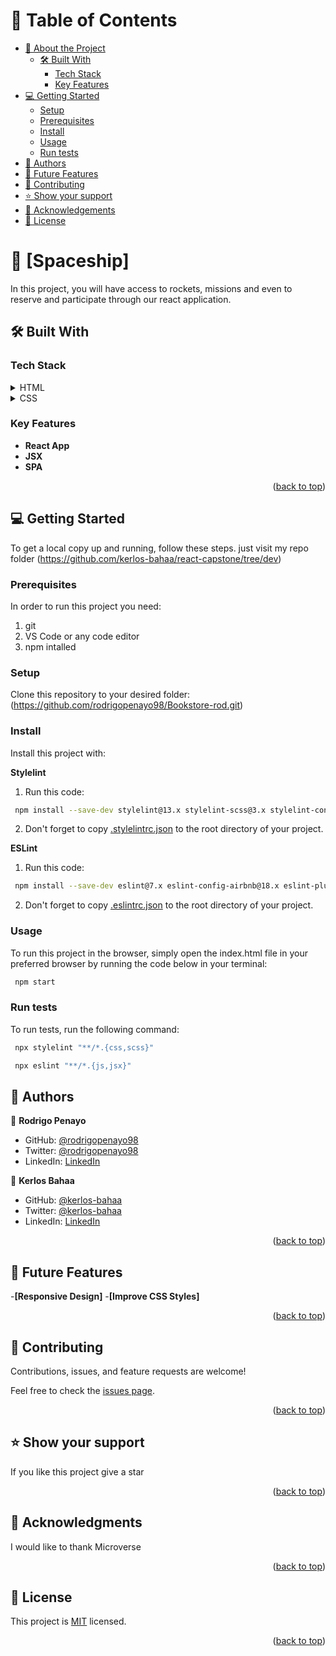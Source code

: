 <!-- TABLE OF CONTENTS -->
<!-- TABLE OF CONTENTS -->

# 📗 Table of Contents

- [📖 About the Project](#about-project)
  - [🛠️ Built With](#built-with)
    - [Tech Stack](#tech-stack)
    - [Key Features](#key-features)
- [💻 Getting Started](#getting-started)
  - [Setup](#setup)
  - [Prerequisites](#prerequisites)
  - [Install](#install)
  - [Usage](#usage)
  - [Run tests](#run-tests)
- [👥 Authors](#authors)
- [🔭 Future Features](#future-features)
- [🤝 Contributing](#contributing)
- [⭐ Show your support](#support)
- [🙏 Acknowledgements](#acknowledgements)
- [📝 License](#license)

<!-- PROJECT DESCRIPTION -->

# 📖 [Spaceship] 

In this project, you will have access to rockets, missions and even to reserve and participate through our react application.

## 🛠️ Built With <a name="built-with"></a>

### Tech Stack <a name="tech-stack"></a>


<details>
  <summary>HTML</summary>
  <ul>
    <li><a href="https://html.org/">HTML</a></li>
  </ul>
</details>

<details>
  <summary>CSS</summary>
  <ul>
    <li><a href="https://css.com/">CSS</a></li>
  </ul>
</details>

<!-- Features -->

### Key Features 

- **React App**
- **JSX**
- **SPA**

<p align="right">(<a href="#readme-top">back to top</a>)</p>


<!-- GETTING STARTED -->

## 💻 Getting Started 

To get a local copy up and running, follow these steps.
just visit my repo folder (https://github.com/kerlos-bahaa/react-capstone/tree/dev)

### Prerequisites

In order to run this project you need:
1. git
2. VS Code or any code editor
3. npm intalled

### Setup

Clone this repository to your desired folder: 
(https://github.com/rodrigopenayo98/Bookstore-rod.git)

### Install

Install this project with:

**Stylelint**


1. Run this code:
```sh
 npm install --save-dev stylelint@13.x stylelint-scss@3.x stylelint-config-standard@21.x stylelint-csstree-validator@1.x
```
2. Don't forget to copy [.stylelintrc.json](./.stylelintrc.json) to the root directory of your project.

**ESLint**


1. Run this code:
```sh
 npm install --save-dev eslint@7.x eslint-config-airbnb@18.x eslint-plugin-import@2.x eslint-plugin-jsx-a11y@6.x eslint-plugin-react@7.x eslint-plugin-react-hooks@4.x @babel/eslint-parser@7.x @babel/core@7.x  @babel/plugin-syntax-jsx@7.x  @babel/preset-react@7.x @babel/preset-react@7.x
```
2. Don't forget to copy [.eslintrc.json](./.eslintrc.json) to the root directory of your project.


### Usage

To run this project in the browser, simply open the index.html file in your preferred browser by running the code below in your terminal:

```sh
 npm start
```

### Run tests

To run tests, run the following command:

```sh
 npx stylelint "**/*.{css,scss}"
```

```sh
 npx eslint "**/*.{js,jsx}"
```


<!-- AUTHORS -->

## 👥 Authors <a name="authors"></a>

👤 **Rodrigo Penayo**

- GitHub: [@rodrigopenayo98](https://github.com/rodrigopenayo98)
- Twitter: [@rodrigopenayo98](https://twitter.com/rodrigopenayo98)
- LinkedIn: [LinkedIn](https://www.linkedin.com/in/rodrigo-penayo-391226158/)

👤 **Kerlos Bahaa**

- GitHub: [@kerlos-bahaa](https://github.com/kerlos-bahaa)
- Twitter: [@kerlos-bahaa](https://twitter.com/KerlosBahaa)
- LinkedIn: [LinkedIn](https://www.linkedin.com/in/kerlos-bahaa-457a8925a/)


<p align="right">(<a href="#readme-top">back to top</a>)</p>

<!-- FUTURE FEATURES -->

## 🔭 Future Features <a name="future-features"></a>

-**[Responsive Design]**
-**[Improve CSS Styles]**

<p align="right">(<a href="#readme-top">back to top</a>)</p>

<!-- CONTRIBUTING -->

## 🤝 Contributing <a name="contributing"></a>

Contributions, issues, and feature requests are welcome!

Feel free to check the [issues page](../../issues/).

<p align="right">(<a href="#readme-top">back to top</a>)</p>

<!-- SUPPORT -->

## ⭐️ Show your support <a name="support"></a>


If you like this project give a star

<p align="right">(<a href="#readme-top">back to top</a>)</p>

<!-- ACKNOWLEDGEMENTS -->

## 🙏 Acknowledgments <a name="acknowledgements"></a>


I would like to thank Microverse

<p align="right">(<a href="#readme-top">back to top</a>)</p>

<!-- LICENSE -->
## 📝 License
This project is [MIT](./MIT.md) licensed.

<p align="right">(<a href="#readme-top">back to top</a>)</p>
